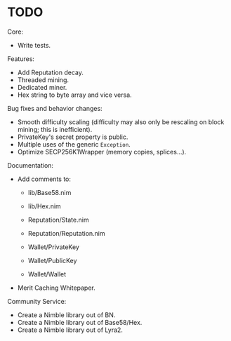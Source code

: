 # TODO

Core:
- Write tests.

Features:
- Add Reputation decay.
- Threaded mining.
- Dedicated miner.
- Hex string to byte array and vice versa.

Bug fixes and behavior changes:
- Smooth difficulty scaling (difficulty may also only be rescaling on block mining; this is inefficient).
- PrivateKey's secret property is public.
- Multiple uses of the generic `Exception`.
- Optimize SECP256K1Wrapper (memory copies, splices...).


Documentation:
- Add comments to:
    - lib/Base58.nim
    - lib/Hex.nim

    - Reputation/State.nim
    - Reputation/Reputation.nim

    - Wallet/PrivateKey
    - Wallet/PublicKey
    - Wallet/Wallet
- Merit Caching Whitepaper.

Community Service:
- Create a Nimble library out of BN.
- Create a Nimble library out of Base58/Hex.
- Create a Nimble library out of Lyra2.
